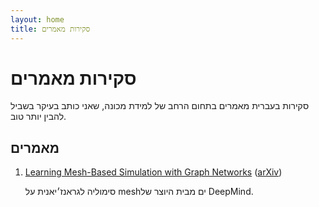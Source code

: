 ```yaml
---
layout: home
title: סקירות מאמרים
---
```

# סקירות מאמרים
סקירות בעברית מאמרים בתחום הרחב של למידת מכונה, שאני כותב בעיקר בשביל להבין יותר טוב.

## מאמרים
1. [Learning Mesh-Based Simulation with Graph Networks](Learning%20Mesh-Based%20Simulation%20with%20Graph%20Networks.pdf) ([arXiv](https://arxiv.org/abs/2010.03409))

    סימוליה לגראנז׳יאנית על meshים מבית היוצר של DeepMind.